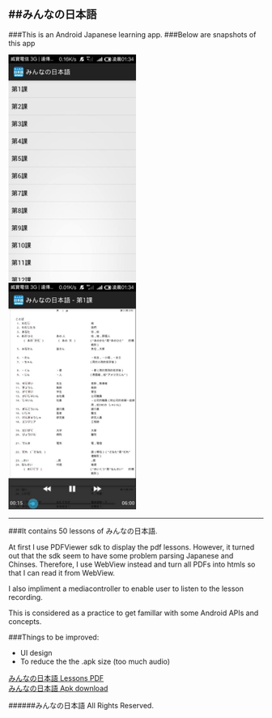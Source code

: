 ##みんなの日本語
---
###This is an Android Japanese learning app. 
###Below are snapshots of this app

<img src="https://raw.githubusercontent.com/henryyang42/Minna_No_Nihongo/master/snapshot0.jpg" width="50%" />
<img src="https://raw.githubusercontent.com/henryyang42/Minna_No_Nihongo/master/snapshot1.jpg" width="50%" />

---
###It contains 50 lessons of みんなの日本語.

At first I use PDFViewer sdk to display the pdf lessons. However, it turned out that the sdk seem to have some problem parsing Japanese and Chinses.
Therefore, I use WebView instead and turn all PDFs into htmls so that I can read it from WebView.

I also impliment a mediacontroller to enable user to listen to the lesson recording.

This is considered as a practice to get famillar with some Android APIs and concepts.

###Things to be improved:
- UI design
- To reduce the the .apk size (too much audio)

[みんなの日本語 Lessons PDF]( https://www.dropbox.com/sh/f3unjvmh6dmwnct/CO9TU6m31G)
<br>
[みんなの日本語 Apk download](https://dl.dropboxusercontent.com/u/113630504/Minna_No_Nihongo.apk)


######みんなの日本語  All Rights Reserved.
